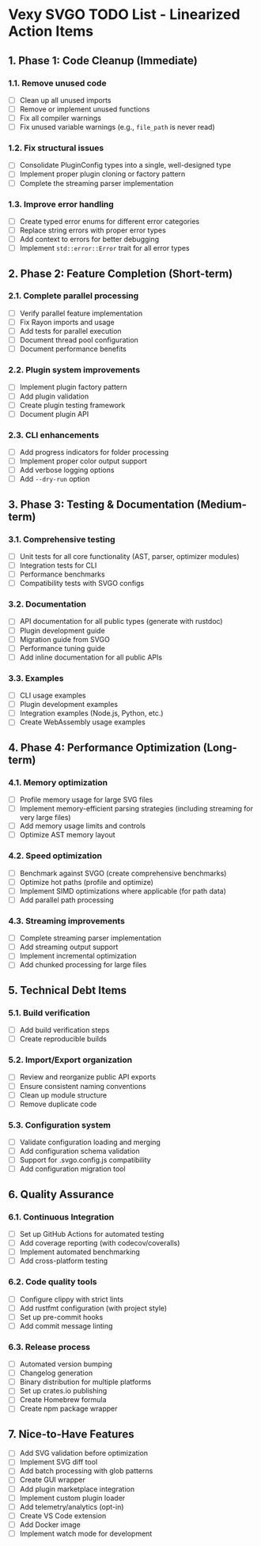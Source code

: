 # Vexy SVGO TODO List - Linearized Action Items

## 1. Phase 1: Code Cleanup (Immediate)

### 1.1. Remove unused code

- [ ] Clean up all unused imports
- [ ] Remove or implement unused functions
- [ ] Fix all compiler warnings
- [ ] Fix unused variable warnings (e.g., `file_path` is never read)

### 1.2. Fix structural issues

- [ ] Consolidate PluginConfig types into a single, well-designed type
- [ ] Implement proper plugin cloning or factory pattern
- [ ] Complete the streaming parser implementation

### 1.3. Improve error handling

- [ ] Create typed error enums for different error categories
- [ ] Replace string errors with proper error types
- [ ] Add context to errors for better debugging
- [ ] Implement `std::error::Error` trait for all error types

## 2. Phase 2: Feature Completion (Short-term)

### 2.1. Complete parallel processing

- [ ] Verify parallel feature implementation
- [ ] Fix Rayon imports and usage
- [ ] Add tests for parallel execution
- [ ] Document thread pool configuration
- [ ] Document performance benefits

### 2.2. Plugin system improvements

- [ ] Implement plugin factory pattern
- [ ] Add plugin validation
- [ ] Create plugin testing framework
- [ ] Document plugin API

### 2.3. CLI enhancements

- [ ] Add progress indicators for folder processing
- [ ] Implement proper color output support
- [ ] Add verbose logging options
- [ ] Add `--dry-run` option

## 3. Phase 3: Testing & Documentation (Medium-term)

### 3.1. Comprehensive testing

- [ ] Unit tests for all core functionality (AST, parser, optimizer modules)
- [ ] Integration tests for CLI
- [ ] Performance benchmarks
- [ ] Compatibility tests with SVGO configs

### 3.2. Documentation

- [ ] API documentation for all public types (generate with rustdoc)
- [ ] Plugin development guide
- [ ] Migration guide from SVGO
- [ ] Performance tuning guide
- [ ] Add inline documentation for all public APIs

### 3.3. Examples

- [ ] CLI usage examples
- [ ] Plugin development examples
- [ ] Integration examples (Node.js, Python, etc.)
- [ ] Create WebAssembly usage examples

## 4. Phase 4: Performance Optimization (Long-term)

### 4.1. Memory optimization

- [ ] Profile memory usage for large SVG files
- [ ] Implement memory-efficient parsing strategies (including streaming for very large files)
- [ ] Add memory usage limits and controls
- [ ] Optimize AST memory layout

### 4.2. Speed optimization

- [ ] Benchmark against SVGO (create comprehensive benchmarks)
- [ ] Optimize hot paths (profile and optimize)
- [ ] Implement SIMD optimizations where applicable (for path data)
- [ ] Add parallel path processing

### 4.3. Streaming improvements

- [ ] Complete streaming parser implementation
- [ ] Add streaming output support
- [ ] Implement incremental optimization
- [ ] Add chunked processing for large files

## 5. Technical Debt Items

### 5.1. Build verification

- [ ] Add build verification steps
- [ ] Create reproducible builds

### 5.2. Import/Export organization

- [ ] Review and reorganize public API exports
- [ ] Ensure consistent naming conventions
- [ ] Clean up module structure
- [ ] Remove duplicate code

### 5.3. Configuration system

- [ ] Validate configuration loading and merging
- [ ] Add configuration schema validation
- [ ] Support for .svgo.config.js compatibility
- [ ] Add configuration migration tool

## 6. Quality Assurance

### 6.1. Continuous Integration

- [ ] Set up GitHub Actions for automated testing
- [ ] Add coverage reporting (with codecov/coveralls)
- [ ] Implement automated benchmarking
- [ ] Add cross-platform testing

### 6.2. Code quality tools

- [ ] Configure clippy with strict lints
- [ ] Add rustfmt configuration (with project style)
- [ ] Set up pre-commit hooks
- [ ] Add commit message linting

### 6.3. Release process

- [ ] Automated version bumping
- [ ] Changelog generation
- [ ] Binary distribution for multiple platforms
- [ ] Set up crates.io publishing
- [ ] Create Homebrew formula
- [ ] Create npm package wrapper

## 7. Nice-to-Have Features

- [ ] Add SVG validation before optimization
- [ ] Implement SVG diff tool
- [ ] Add batch processing with glob patterns
- [ ] Create GUI wrapper
- [ ] Add plugin marketplace integration
- [ ] Implement custom plugin loader
- [ ] Add telemetry/analytics (opt-in)
- [ ] Create VS Code extension
- [ ] Add Docker image
- [ ] Implement watch mode for development